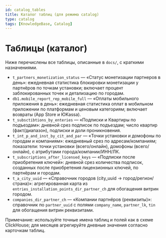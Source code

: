 ```yaml
---
id: catalog_tables
title: Каталог таблиц (для режима catalog)
type: catalog
tags: [KnowledgeBase, Catalog]
---
```


# Таблицы (каталог)

Ниже перечислены все таблицы, описанные в `docs/`, с краткими назначениями.

- `t_partners_monetization_status` — «Статус монетизации партнеров в день»: ежедневная статистика блокировки монетизации у партнёров по точкам установки; включает процент заблокированных точек и детализацию по городам.
- `db1.mobile_report_rep_mobile_full` — «Оплаты мобильного приложения в день»: ежедневная статистика оплат в мобильном приложении по платформам и ценовым категориям; включает возвраты (App Store и ЮKassa).
- `t_subsctibtions_by_enteries` — «Подписки и Квартиры по подъездам»: дневной срез подписок по подъездам; число квартир (факт/диапазон), подписки и доли проникновения.
 - `t_int_p_and_inst_by_cit_and_par` — «Точки установки и домофоны по городам и компаниям»: ежедневный срез по адресам/компаниям; показатели: точки установки (всего/онлайн), домофоны (всего/онлайн), с атрибутами города/компании/ИНН/ЛК.
- `t_subscriptions_after_licensed_keys` — «Подписки после приобретения ключей»: дневной срез количества подписок, созданных после приобретения лицензионных ключей, по партнёрам и городам.
 - `t_a_city_uuid` — «Справочник городов (city_uuid → город/регион/страна)»: агрегированная карта из `entries_installation_points_dir_partner_ch` для обогащения витрин городом.
 - `companies_dir_partner_ch` — «Компании партнёров (реквизиты)»: справочник по `partner_uuid` с полями `company_name`, `partner_lk`, `tin` для обогащения витрин реквизитами.

Примечание: используйте точные имена таблиц и полей как в схеме ClickHouse; для месяцев агрегируйте дневные значения согласно карточкам таблиц.


